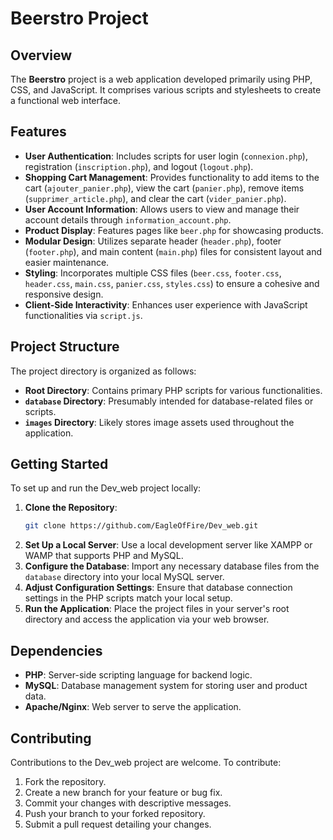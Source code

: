# Beerstro Project

## Overview

The **Beerstro** project is a web application developed primarily using PHP, CSS, and JavaScript. It comprises various scripts and stylesheets to create a functional web interface.

## Features

- **User Authentication**: Includes scripts for user login (`connexion.php`), registration (`inscription.php`), and logout (`logout.php`).
- **Shopping Cart Management**: Provides functionality to add items to the cart (`ajouter_panier.php`), view the cart (`panier.php`), remove items (`supprimer_article.php`), and clear the cart (`vider_panier.php`).
- **User Account Information**: Allows users to view and manage their account details through `information_account.php`.
- **Product Display**: Features pages like `beer.php` for showcasing products.
- **Modular Design**: Utilizes separate header (`header.php`), footer (`footer.php`), and main content (`main.php`) files for consistent layout and easier maintenance.
- **Styling**: Incorporates multiple CSS files (`beer.css`, `footer.css`, `header.css`, `main.css`, `panier.css`, `styles.css`) to ensure a cohesive and responsive design.
- **Client-Side Interactivity**: Enhances user experience with JavaScript functionalities via `script.js`.

## Project Structure

The project directory is organized as follows:

- **Root Directory**: Contains primary PHP scripts for various functionalities.
- **`database` Directory**: Presumably intended for database-related files or scripts.
- **`images` Directory**: Likely stores image assets used throughout the application.

## Getting Started

To set up and run the Dev_web project locally:

1. **Clone the Repository**:
   ```bash
   git clone https://github.com/EagleOfFire/Dev_web.git
   ```
2. **Set Up a Local Server**: Use a local development server like XAMPP or WAMP that supports PHP and MySQL.
3. **Configure the Database**: Import any necessary database files from the `database` directory into your local MySQL server.
4. **Adjust Configuration Settings**: Ensure that database connection settings in the PHP scripts match your local setup.
5. **Run the Application**: Place the project files in your server's root directory and access the application via your web browser.

## Dependencies

- **PHP**: Server-side scripting language for backend logic.
- **MySQL**: Database management system for storing user and product data.
- **Apache/Nginx**: Web server to serve the application.

## Contributing

Contributions to the Dev_web project are welcome. To contribute:

1. Fork the repository.
2. Create a new branch for your feature or bug fix.
3. Commit your changes with descriptive messages.
4. Push your branch to your forked repository.
5. Submit a pull request detailing your changes.
